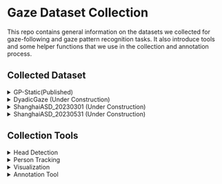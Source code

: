 # Gaze Dataset Collection

This repo contains general information on the datasets we collected for gaze-following and gaze pattern recognition tasks. It also introduce tools and some helper functions that we use in the collection and annotation process.

## Collected Dataset
<details>
<summary> GP-Static(Published)</summary>

### GP-Static(Published)
| # Vids | fps | multi-view | length per vid | # annotations | headbox | gaze point | gaze patterns | 
|:------:|:---:|:----------:|:--------------:|:-------------:|:-------:|:----------:|:-------------:|
|   370 |  25  |     ❌    |   3-15 seconds  | 169,364       |  ✅    |   ❌       |     ✅      |


**Source:** The dataset contains videos sampled from two existing dataset: [UCO-LAEO](https://github.com/AVAuco/ucolaeodb/) and [GazeCommunication](https://github.com/LifengFan/Human-Gaze-Communication)

**Location:** The dataset currently save under `data/GazeFollow_ours/GP_static` in the public Nas of VIPL.

**Additional Remarks:** The dataset is designed for the static gaze pattern classification task. Published with [Gaze Pattern Recognition in Dyadic Communication](https://dl.acm.org/doi/abs/10.1145/3588015.3588411).

</details>




<details>
<summary> DyadicGaze (Under Construction)</summary>

###  DyadicGaze (Under Construction) 
| # Vids | fps | multi-view | length per vid | # annotations | headbox | gaze point | gaze patterns | eyes|
|:------:|:---:|:----------:|:--------------:|:-------------:|:-------:|:----------:|:-------------:|:-------------:|
|   325  | 25 |    ❌    | 6-20 seconds |    191,384   |  ✅   |   ✅      |    ✅    | ✅  |



**Source:**  The dataset contains videos sampled from youtube, pexels and envatos.

**Location:** The dataset currently save under `data/GazeFollow_ours/DyadicGaze` in the public Nas of VIPL. Annotations can be downloaded from [google drive](https://drive.google.com/file/d/1exCjzPXUDy65qv6HpCVcJL1eDssam_T8/view?usp=sharing)

**Additional Remarks:**

The dataset is designed for the static and dynamic gaze pattern classification task. Detailed Information
|          | Train | Test  | 
|----------|-------|-------|
| #vids    | 263   | 62    |
| #frames  | 76099  | 19593 |
|#Share|28370 (18.64%)|8332 (21.26%)|
|#Mutual|23818 (15.65%)|7016 (17.90%)|
|#Single|22419 (14.73%)|5886 (15.02%)|
|#Miss|22423 (14.73%)|5884 (15.02%)|
|#Void|55168 (36.25%)|12068 (30.80%)|
</details>

<details>
<summary> ShanghaiASD_20230301 (Under Construction)</summary>
  
### ShanghaiASD_20230301 (Under Construction)

| # Vids | fps | multi-view | length per vid | # annotations | headbox | gaze point | gaze patterns | 
|:------:|:---:|:----------:|:--------------:|:-------------:|:-------:|:----------:|:-------------:|
|  17(out of 40)  |  30  |     ✅    |  6-20 minutes   |    633,900    |  ✅    |   ✅       |      ❌    |

**Location:** The dataset currently save at `10.29.0.195:/affect/D/Data/data/ShanghaiASD/20230301`

**Additional Remarks:** Currently there are multi-view annotations on 7 instances, under each instance, 2-4 views from different cameras are available.

</details>

<details>
<summary> ShanghaiASD_20230531 (Under Construction)</summary>
### ShanghaiASD_20230531 (Under Construction)
</details>


## Collection Tools

<details>
<summary> Head Detection </summary>

In repo [YOLOv8_head_detector](https://github.com/Abcfsa/YOLOv8_head_detector), is a tool for detecting heads in frames.
In repo [Tool_head_detector](https://github.com/fei-chang/Tool_head_detector/tree/main), is an old version of head detector based on yolov3 used for detecting heads in frames.

</details>


<details>
<summary> Person Tracking </summary>
  
In file: `PersonTracker.py`, used for tracking the target person from unlabeled heads across frames.

Usage:
```python
person_tracker = PersonTracker()
raw_head_detections = 'path_to_raw_annotations/raw_detections.txt'
person_tracker.load_from_files(raw_head_detections, frame_dir)
target_person = 'kid'
person_tracker.track_person(target_person)
df = person_tracker.get_person_df(target_person)

person_tracker.release()
```

Track multiple people
```python
person_tracker = PersonTracker()
raw_head_detections = 'path_to_raw_annotations/raw_detections.txt'
person_tracker.load_from_files(raw_head_detections, frame_dir)
target_IDs = ['p1', 'p2', 'p3']
for personID in target_IDs:
  person_tracker.track_person(personID)
df = person_tracker.get_full_df()

person_tracker.release()
```

 **Note on input file format: raw_detections.txt** 
 - :x: No column header, entries are organized as `['frameID', 'label', 'xmin', 'ymin', 'xmax', 'ymax']`
 - :x: No index column
 - Entries of 'xmin', 'ymin', 'xmax', 'ymax' are all in 0-1 scale
</details>

<details>
<summary> Visualization </summary>

In script `Visualizer.py`, defines a simple tool to visualize head bounding boxes, gaze points, gaze patterns, looking-at-camera predictions and emotions.

Usage:

```python
visualizer = Visualizer()

# 1. Load in frames to visualize (either by list or by an entire folder
visualizer.load_frames_from_dir(path_to_frame_directory, compression=0.6)

# 2. Usage A: Draw bounding boxes:
bbox_annotations = {}
# The bbox_annotations should be a dictionary with the below format:
bbox_annotations['img_path_1'] =  [bbox_xmin, bbox_ymin, bbox_xmax, bbox_xmax]  # bbox_xmin - bbox_ymax all in normalized 0 - 1
visualizer.draw_bboxes(bbox_annotations, color_by='some_object_name', write_id=True) # This function will draw the bounding boxes with color 'color_by' attribute, as given by 'box_annotations'

# 2. Usage B: Draw gaze 
gaze_annotations = {}
# The gaze_annotations should be a dictionary with the below format:
gaze_annotations['img_path_1'] = [bbox_xmin, bbox_ymin, bbox_xmax, bbox_xmax, gaze_x, gaze_y, 'mutual(share/single/miss/void/none)'] # bbox_xmin - gaze_y all in normalized 0 - 1
visualizer.draw_gaze_general(gaze_annotations, color_by='student', write_pattern=False) # This function will draw the head bounding boxes, gaze line, point and pattern as given by 'gaze_annotations'

visualizer.generate_output_vid('visualize_sample_vids.mp4', fps=30)

visualizer.empty_frames()
```

</details>



<details>
<summary> Annotation Tool </summary>
  
At [CVAT Online](http://43.138.12.230:8080/), used for create annotations on videos. Some helper functions can be found at `cvat_utils.py`

Usage:
1. Conver exported cvat annotation file to dictionary. (Exported format: CVAT for video 1.1)
```python
from cvat_utils import cvat2dict

info_dict = cvat2dict('path/to/cvat_annotations.xml')

```
**Note**
- 在使用网页（尤其是上传视频数据）时，建议关闭VPN，会卡顿。
- Advanced Configuration中，建议不要选取 Use zip/video chunks 选项，该选项容易造成在视频在个别帧数间卡顿现象。
- Advanced Configuration中，Segment Size控制每个Job的帧数，Chunk size则控制系统在分包时，每一个分开的压缩包中图像的数量。对于过长的视频，建议选取Segment Size进行控制每个Job的时长，同时每个Segment的时长应设为Chunck size的整数倍。
- 在进行标注时，遇到卡顿现象可以通过'F'键前进一帧，强制加载下一帧跳过卡顿。
- 在进行标注时，不建议大范围拖动进度条，会卡顿。
- 更多使用指南以及操作可见CVAT[官方指南](https://opencv.github.io/cvat/docs/getting_started/) 与[Repo](https://github.com/opencv/cvat).
  
</details>
